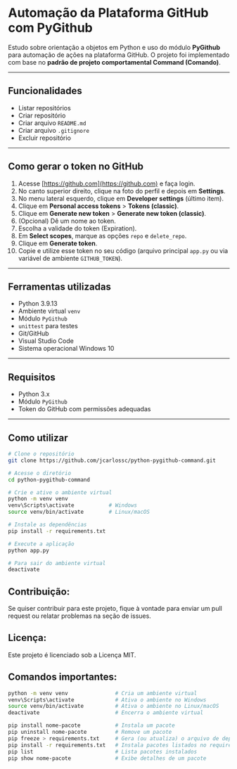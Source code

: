 # Automação da Plataforma GitHub com PyGithub

Estudo sobre orientação a objetos em Python e uso do módulo **PyGithub** para automação de ações na plataforma GitHub. O projeto foi implementado com base no **padrão de projeto comportamental Command (Comando)**.

---

## Funcionalidades

- Listar repositórios
- Criar repositório
- Criar arquivo `README.md`
- Criar arquivo `.gitignore`
- Excluir repositório

---

## Como gerar o token no GitHub

1. Acesse [https://github.com](https://github.com) e faça login.
2. No canto superior direito, clique na foto do perfil e depois em **Settings**.
3. No menu lateral esquerdo, clique em **Developer settings** (último item).
4. Clique em **Personal access tokens** > **Tokens (classic)**.
5. Clique em **Generate new token** > **Generate new token (classic)**.
6. (Opcional) Dê um nome ao token.
7. Escolha a validade do token (Expiration).
8. Em **Select scopes**, marque as opções `repo` e `delete_repo`.
9. Clique em **Generate token**.
10. Copie e utilize esse token no seu código (arquivo principal `app.py` ou via variável de ambiente `GITHUB_TOKEN`).

---

## Ferramentas utilizadas

- Python 3.9.13
- Ambiente virtual `venv`
- Módulo `PyGithub`
- `unittest` para testes
- Git/GitHub
- Visual Studio Code
- Sistema operacional Windows 10

---

## Requisitos

- Python 3.x
- Módulo `PyGithub`
- Token do GitHub com permissões adequadas

---

## Como utilizar

```bash
# Clone o repositório
git clone https://github.com/jcarlossc/python-pygithub-command.git

# Acesse o diretório
cd python-pygithub-command

# Crie e ative o ambiente virtual
python -m venv venv
venv\Scripts\activate           # Windows
source venv/bin/activate        # Linux/macOS

# Instale as dependências
pip install -r requirements.txt

# Execute a aplicação
python app.py

# Para sair do ambiente virtual
deactivate
```

## Contribuição:

Se quiser contribuir para este projeto, fique à vontade para enviar um pull request ou relatar problemas na seção de issues.

## Licença:

Este projeto é licenciado sob a Licença MIT.

## Comandos importantes:

```bash
python -m venv venv               # Cria um ambiente virtual
venv\Scripts\activate             # Ativa o ambiente no Windows
source venv/bin/activate          # Ativa o ambiente no Linux/macOS
deactivate                        # Encerra o ambiente virtual

pip install nome-pacote           # Instala um pacote
pip uninstall nome-pacote         # Remove um pacote
pip freeze > requirements.txt     # Gera (ou atualiza) o arquivo de dependências
pip install -r requirements.txt   # Instala pacotes listados no requirements.txt
pip list                          # Lista pacotes instalados
pip show nome-pacote              # Exibe detalhes de um pacote
```
